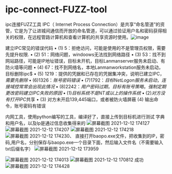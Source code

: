 # ipc-connect-FUZZ-tool
ipc连接FUZZ工具
IPC（ Internet Process Connection）是共享“命名管道”的资管，它是为了让进城间通信而开放的命名管道，可以通过验证用户名和密码获得相关的权限，在远程管路计算机和查看计算机的共享资源时使用。![image](https://user-images.githubusercontent.com/79234113/145709315-715683cf-825d-4fc8-9f17-cb8104b24e82.png)

建立IPC常见的错误代码
	• (1) 5：拒绝访问，可能是使用的不是管理员权限，需要先提升权限.
	• (2) 51：网络问题，windoows无法找到网络路径
	• (3) 53：找不到网站路径，可能是IP地址错误，目标未开机，目标Lanmanserver服务未启动、有防火墙等问题
	• (4) 67：找不到网络名，本地Lanmanworkstation服务未启动，目标删除ipc$
	• (5) 1219：提供的凭据和已存在的凭据集冲突，说明已建立IPC$，需要先删除
	• (6) 1326：账号密码错误
	• (7) 1792：目标NetLogon服务未启动，连接域控常常会出现此情况
	• (8) 2242：用户密码过期，目标有账号策略，强制定期更改密码
建立IPC失败的原因
	• (1) 目标系统不是NT或以上的操作系统
	• (2) 对方没有打开IPC$共享
	• (3) 对方未开启139,445端口，或者被防火墙屏蔽
(4) 输出命令，账号密码有错误


内网工具，使用python编写的工具，编译好了，直接上传到目标机进行测试
字典和用户名，以及Ip是通过信息收集得来的
![屏幕截图 2021-12-12 174127](https://user-images.githubusercontent.com/79234113/145709190-33ccb380-48d9-4041-9862-550da2c0fd62.png)
![屏幕截图 2021-12-12 174207](https://user-images.githubusercontent.com/79234113/145709237-8927e28b-1e05-44b1-9f4e-6d44d8d6c22e.png)
![屏幕截图 2021-12-12 174218](https://user-images.githubusercontent.com/79234113/145709240-fc33e128-5080-4a7c-80d6-d0f549ea2eb6.png)
![屏幕截图 2021-12-12 174230](https://user-images.githubusercontent.com/79234113/145709243-c4654f42-5971-4416-ae5c-7f1f173bcd2f.png)、
直接打开baopo.exe文件，把收集到的IP，密码,用户名，分别保存与baopo.exe一个目录下面，然后输入文件名（不需要输入txt后缀名字）
![屏幕截图 2021-12-12 173959](https://user-images.githubusercontent.com/79234113/145709246-3454b7a3-6707-4cfb-9644-597ce787ae91.png)

![屏幕截图 2021-12-12 174013](https://user-images.githubusercontent.com/79234113/145709285-983430b6-8bc9-45be-915f-46823ba33e70.png)
![屏幕截图 2021-12-12 170812](https://user-images.githubusercontent.com/79234113/145709290-8e23e6d0-4b94-4c56-b5e8-386ecf38385d.png)
成功
![屏幕截图 2021-12-12 174428](https://user-images.githubusercontent.com/79234113/145709292-8eb46c0d-b74a-497d-baa6-68edad7f9a5a.png)
